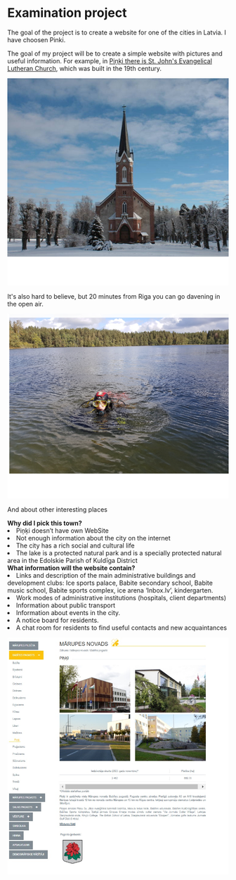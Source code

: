 
<div class="header">
    <h1>Examination project</h1>
    <p> The goal of the project is to create a website for one of the cities in Latvia. I have choosen Pinki.</p>
    <p>The goal of my project will be to create a simple website with pictures and useful information. For example, in <a href="https://www.pinkudraudze.lv/">Piņķi there is St. John's Evangelical Lutheran Church</a>, which was built in the 19th century.
         </p>

![Image alt](https://github.com/DariaZharova-hub/exam_project/blob/main/church1.png)
<p>It's also hard to believe, but 20 minutes from Riga you can go davening in the open air. </p>

![Image alt](https://github.com/DariaZharova-hub/exam_project/blob/main/diving.png)
<p> And about other interesting places</p>
    <strong>Why did I pick this town?</strong>
<li>Piņķi doesn’t have own WebSite</li>
<li>Not enough information about the city on the internet</li>
<li>The city has a rich social and cultural life</li>
<li>The lake is a protected natural park and is a specially protected natural area in the Edolskie Parish of Kuldīga District</li>
 <strong>What information will the website contain?</strong>
<li>Links and description of the main administrative buildings and development clubs: Ice sports palace, Babite secondary school, Babite music school, Babite sports complex, ice arena ‘Inbox.lv’, kindergarten.</li>
<li>Work modes of administrative institutions (hospitals, client departments)</li>
<li>Information about public transport</li>
<li>Information about events in the city.</li>
<li>A notice board for residents.</li>
<li>A chat room for residents to find useful contacts and new acquaintances</li>

![Image alt](https://github.com/DariaZharova-hub/exam_project/blob/main/website%20Pinki.png)



</div>

</body>
</html>
